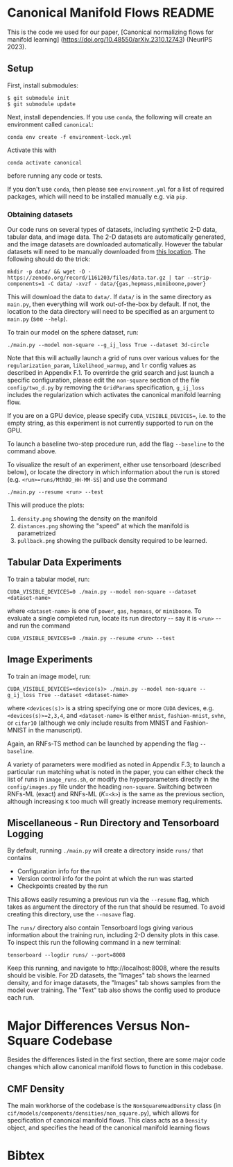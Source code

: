 # Canonical Manifold Flows README

This is the code we used for our paper, [Canonical normalizing flows for manifold learning]
(https://doi.org/10.48550/arXiv.2310.12743) (NeurIPS 2023). 

## Setup

First, install submodules:

    $ git submodule init
    $ git submodule update

Next, install dependencies. If you use `conda`, the following will create an environment called `canonical`:

    conda env create -f environment-lock.yml

Activate this with

    conda activate canonical

before running any code or tests.

If you don't use `conda`, then please see `environment.yml` for a list of required packages, which will need to be installed manually e.g. via `pip`.

### Obtaining datasets

Our code runs on several types of datasets, including synthetic 2-D data, tabular data, and image data. The 2-D datasets are automatically generated, and the image datasets are downloaded automatically. However the tabular datasets will need to be manually downloaded from [this location](https://zenodo.org/record/1161203). The following should do the trick:

    mkdir -p data/ && wget -O - https://zenodo.org/record/1161203/files/data.tar.gz | tar --strip-components=1 -C data/ -xvzf - data/{gas,hepmass,miniboone,power}

This will download the data to `data/`. If `data/` is in the same directory as `main.py`, then everything will work out-of-the-box by default. If not, the location to the data directory will need to be specified as an argument to `main.py` (see `--help`).



To train our model on the sphere dataset, run:

    ./main.py --model non-square --g_ij_loss True --dataset 3d-circle 
 
Note that this will actually launch a grid of runs over various values for the `regularization_param`, `likelihood_warmup`, and `lr` config values as described in Appendix F.1. To overrirde the grid search and just launch a specific configuration, please edit the `non-square` section of the file `config/two_d.py` by removing the `GridParams` specification, `g_ij_loss` includes the regularization which activates the canonical manifold learning flow. 

If you are on a GPU device, please specify `CUDA_VISIBLE_DEVICES=`, i.e. to the empty string, as this experiment is not currently supported to run on the GPU.

To launch a baseline two-step procedure run, add the flag `--baseline` to the command above.

To visualize the result of an experiment, either use tensorboard (described below), or locate the directory in which information about the run is stored (e.g. `<run>=runs/MthDD_HH-MM-SS`) and use the command

    ./main.py --resume <run> --test

This will produce the plots:
1. `density.png` showing the density on the manifold
2. `distances.png` showing the "speed" at which the manifold is parametrized
3. `pullback.png` showing the pullback density required to be learned.

## Tabular Data Experiments

To train a tabular model, run:

    CUDA_VISIBLE_DEVICES=0 ./main.py --model non-square --dataset <dataset-name>

where `<dataset-name>` is one of `power`, `gas`, `hepmass`, or `miniboone`.
To evaluate a single completed run, locate its run directory -- say it is `<run>` -- and run the command

    CUDA_VISIBLE_DEVICES=0 ./main.py --resume <run> --test



## Image Experiments

To train an image model, run:

    CUDA_VISIBLE_DEVICES=<device(s)> ./main.py --model non-square --g_ij_loss True --dataset <dataset-name>

where `<devices(s)>` is a string specifying one or more `CUDA` devices, e.g. `<devices(s)>=2,3,4`, and `<dataset-name>` is either `mnist`, `fashion-mnist`, `svhn`, or `cifar10` (although we only include results from MNIST and Fashion-MNIST in the manuscript).

Again, an RNFs-TS method can be launched by appending the flag `--baseline`.

A variety of parameters were modified as noted in Appendix F.3; to launch a particular run matching what is noted in the paper, you can either check the list of runs in `image_runs.sh`, or modify the hyperparameters directly in the `config/images.py` file under the heading `non-square`. Switching between RNFs-ML (exact) and RNFs-ML ($K=$`<k>`) is the same as the previous section, although increasing `K` too much will greatly increase memory requirements.

## Miscellaneous - Run Directory and Tensorboard Logging

By default, running `./main.py` will create a directory inside `runs/` that contains

- Configuration info for the run
- Version control info for the point at which the run was started
- Checkpoints created by the run

This allows easily resuming a previous run via the `--resume` flag, which takes as argument the directory of the run that should be resumed.
To avoid creating this directory, use the `--nosave` flag.

The `runs/` directory also contain Tensorboard logs giving various information about the training run, including 2-D density plots in this case. To inspect this run the following command in a new terminal:

    tensorboard --logdir runs/ --port=8008

Keep this running, and navigate to http://localhost:8008, where the results should be visible.
For 2D datasets, the "Images" tab shows the learned density, and for image datasets, the "Images" tab shows samples from the model over training.
The "Text" tab also shows the config used to produce each run.

# Major Differences Versus Non-Square Codebase

Besides the differences listed in the first section, there are some major code changes which allow canonical manifold flows to function in this codebase.

## CMF Density

The main workhorse of the codebase is the `NonSquareHeadDensity` class (in `cif/models/components/densities/non_square.py`), which allows for specification of canonical manifold flows. This class acts as a `Density` object, and specifies the head of the canonical manifold learning flows

# Bibtex

